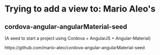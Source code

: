 <h1>Trying to add a view to:  Mario Aleo's </h1>
<h2>cordova-angular-angularMaterial-seed</h2>
<p>(A seed to start a project using Cordova + AngularJS + Angular-Material)</p>
https://github.com/mario-aleo/cordova-angular-angularMaterial-seed

